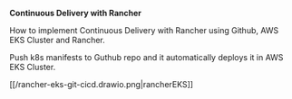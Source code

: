 
**Continuous Delivery with Rancher**  

How to implement Continuous Delivery with Rancher using Github, AWS EKS Cluster and Rancher.

Push k8s manifests to Guthub repo and it automatically deploys it in AWS EKS Cluster.

[[/rancher-eks-git-cicd.drawio.png|rancherEKS]]